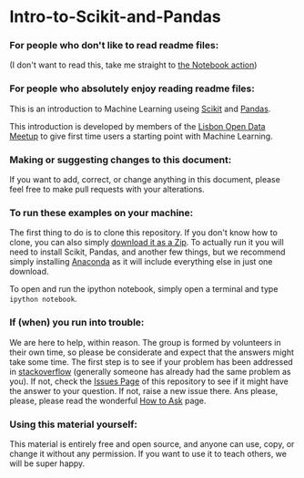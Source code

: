 # Intro-to-Scikit-and-Pandas

### For people who don't like to read readme files: 
(I don't want to read this, take me straight to [the Notebook action](https://github.com/LxOpenDataMeetup/Intro-to-Scikit-and-Pandas/blob/master/ML%20intro.ipynb))

### For people who absolutely enjoy reading readme files: 
This is an introduction to Machine Learning useing [Scikit](http://scikit-learn.org/stable/) and [Pandas](http://pandas.pydata.org/). 

This introduction is developed by members of the [Lisbon Open Data Meetup](http://www.meetup.com/Lisbon-Open-Data-Meetup/) to give first time users a starting point with Machine Learning.

### Making or suggesting changes to this document: 
If you want to add, correct, or change anything in this document, please feel free to make pull requests with your alterations. 

### To run these examples on your machine: 
The first thing to do is to clone this repository. If you don't know how to clone, you can also simply [download it as a Zip](https://github.com/LxOpenDataMeetup/Intro-to-Scikit-and-Pandas/archive/master.zip). To actually run it you will need to install Scikit, Pandas, and another few things, but we recommend simply installing [Anaconda](https://www.continuum.io/downloads) as it will include everything else in just one download. 

To open and run the ipython notebook, simply open a terminal and type `ipython notebook`. 

### If (when) you run into trouble:
We are here to help, within reason. The group is formed by volunteers in their own time, so please be considerate and expect that the answers might take some time. The first step is to see if your problem has been addressed in [stackoverflow](http://stackoverflow.com/) (generally someone has already had the same problem as you). If not, check the [Issues Page](https://github.com/LxOpenDataMeetup/Intro-to-Scikit-and-Pandas/issues) of this repository to see if it might have the answer to your question. If not, raise a new issue there. Ans please, please, please read the wonderful [How to Ask](http://stackoverflow.com/help/how-to-ask) page. 

### Using this material yourself: 
This material is entirely free and open source, and anyone can use, copy, or change it without any permission. If you want to use it to teach others, we will be super happy. 
